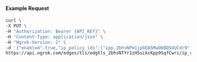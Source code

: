 <!-- Code generated for API Clients. DO NOT EDIT. -->

#### Example Request

```bash
curl \
-X PUT \
-H "Authorization: Bearer {API_KEY}" \
-H "Content-Type: application/json" \
-H "Ngrok-Version: 2" \
-d '{"enabled":true,"ip_policy_ids":["ipp_2bhsNPm1jpbEA5MwO6BD5UUCdr9","ipp_2bhsNWR6Ix7XF2MhY3wS9BwnVlp"]}' \
https://api.ngrok.com/edges/tls/edgtls_2bhsNTYr1zH5sLkcKpp9SqfCwri/ip_restriction
```
